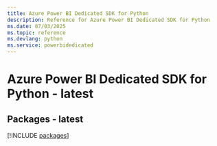 ```yaml
---
title: Azure Power BI Dedicated SDK for Python
description: Reference for Azure Power BI Dedicated SDK for Python
ms.date: 07/03/2025
ms.topic: reference
ms.devlang: python
ms.service: powerbidedicated
---
```

# Azure Power BI Dedicated SDK for Python - latest
## Packages - latest
[!INCLUDE [packages](power-bi-dedicated-index.md)]